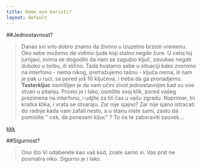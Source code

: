 ```yaml
---
title: Kome ovo koristi?
layout: default
---
```


##Jednostavnost?

> Danas svi vrlo dobro znamo da živimo u izuzetno brzom vremenu. 
Oko sebe možemo da vidimo ljude koji stalno negde žure. U celoj toj jurnjavi, svima se dogodilo da nam se zagubio ključ,
zavukao negde duboko u torbu, ili slično. Tada hvatamo sebe u situaciji kako zvonimo na interfonu - 
nema nikog, pretražujemo tašnu - ključa nema, ili nam je pak u ruci, sa pored još 10 ključeva, 
i treba da ga pronadjemo. **Tasterkljuc** osmišljen je da vam učini zivot jednostavnijim kad su 
ove stvari u pitanju. Prosto je i lako, osmilite svoj klik, pored vašeg prezimena na interfonu, 
i udjite za tili čas u vašu zgradu. Naprimer, tri kratka klika, i vrata se otvaraju. Zar nije sjajno? Zar nije sjano 
istracati do radnje kada vam zafali nesto, a u stanu niste sami, zasto da pomislite " cek, da ponesem kljuc" ? To će te
zaboraviti zauvek...

[kkk](/assets/images/news/woman_phone_fdpn_Ambro.jpg)

##Sigurnost?

> Ono što Vi odaberete kao vaš kod, znate samo vi. Vas prst ne posmatra niko. Sigurno je i lako. 






